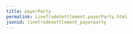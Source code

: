 ```yaml
---
title: payerParty
permalink: LineTradeSettlement.payerParty.html
jsonid: linetradesettlement_payerparty
---
```

